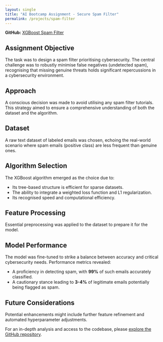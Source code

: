 ```yaml
---
layout: single
title: "AI Bootcamp Assignment - Secure Spam Filter"
permalink: /projects/spam-filter
---
```


**GitHub:** [XGBoost Spam Filter](https://github.com/adobiss/ai-ml-portfolio/tree/main/XGBoost_spam_filter)

## Assignment Objective

The task was to design a spam filter prioritising cybersecurity. The central challenge was to robustly minimise false negatives (undetected spam), recognising that missing genuine threats holds significant repercussions in a cybersecurity environment.

## Approach

A conscious decision was made to avoid utilising any spam filter tutorials. This strategy aimed to ensure a comprehensive understanding of both the dataset and the algorithm.

## Dataset

A raw text dataset of labeled emails was chosen, echoing the real-world scenario where spam emails (positive class) are less frequent than genuine ones.

## Algorithm Selection

The XGBoost algorithm emerged as the choice due to:

- Its tree-based structure is efficient for sparse datasets.
- The ability to integrate a weighted loss function and L1 regularization.
- Its recognised speed and computational efficiency.

## Feature Processing

Essential preprocessing was applied to the dataset to prepare it for the model.

## Model Performance

The model was fine-tuned to strike a balance between accuracy and critical cybersecurity needs. Performance metrics revealed:

- A proficiency in detecting spam, with **99%** of such emails accurately classified.
- A cautionary stance leading to **3-4%** of legitimate emails potentially being flagged as spam.

## Future Considerations

Potential enhancements might include further feature refinement and automated hyperparameter adjustments.

For an in-depth analysis and access to the codebase, please [explore the GitHub repository](https://github.com/adobiss/ai-ml-portfolio/tree/main/XGBoost_spam_filter).
